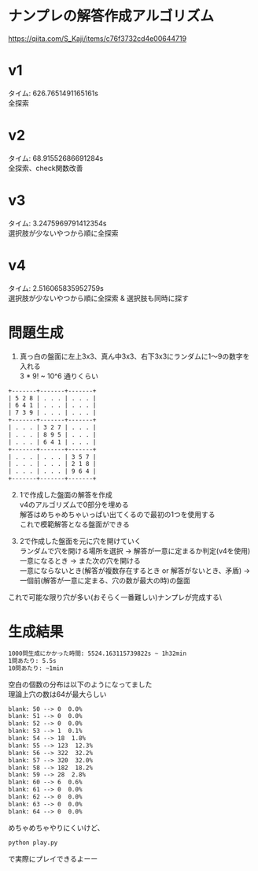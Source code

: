 # ナンプレの解答作成アルゴリズム
https://qiita.com/S_Kaji/items/c76f3732cd4e00644719

# v1
タイム: 626.7651491165161s\
全探索

# v2
タイム: 68.91552686691284s\
全探索、check関数改善

# v3
タイム: 3.2475969791412354s\
選択肢が少ないやつから順に全探索

# v4
タイム: 2.516065835952759s\
選択肢が少ないやつから順に全探索 & 選択肢も同時に探す

# 問題生成
1. 真っ白の盤面に左上3x3、真ん中3x3、右下3x3にランダムに1〜9の数字を入れる\
3 * 9! ~ 10^6 通りくらい
```txt
+-------+-------+-------+
| 5 2 8 | . . . | . . . |
| 6 4 1 | . . . | . . . |
| 7 3 9 | . . . | . . . |
+-------+-------+-------+
| . . . | 3 2 7 | . . . |
| . . . | 8 9 5 | . . . |
| . . . | 6 4 1 | . . . |
+-------+-------+-------+
| . . . | . . . | 3 5 7 |
| . . . | . . . | 2 1 8 |
| . . . | . . . | 9 6 4 |
+-------+-------+-------+
```

2. 1で作成した盤面の解答を作成\
v4のアルゴリズムで0部分を埋める\
解答はめちゃめちゃいっぱい出てくるので最初の1つを使用する\
これで模範解答となる盤面ができる

3. 2で作成した盤面を元に穴を開けていく\
ランダムで穴を開ける場所を選択 → 解答が一意に定まるか判定(v4を使用)\
一意になるとき → また次の穴を開ける\
一意にならないとき(解答が複数存在するとき or 解答がないとき、矛盾) → 一個前(解答が一意に定まる、穴の数が最大の時)の盤面

これで可能な限り穴が多い(おそらく一番難しい)ナンプレが完成する\

# 生成結果
```txt
1000問生成にかかった時間: 5524.163115739822s ~ 1h32min
1問あたり: 5.5s
10問あたり: ~1min
```
空白の個数の分布は以下のようになってました\
理論上穴の数は64が最大らしい
```txt
blank: 50 --> 0  0.0%
blank: 51 --> 0  0.0%
blank: 52 --> 0  0.0%
blank: 53 --> 1  0.1%
blank: 54 --> 18  1.8%
blank: 55 --> 123  12.3%
blank: 56 --> 322  32.2%
blank: 57 --> 320  32.0%
blank: 58 --> 182  18.2%
blank: 59 --> 28  2.8%
blank: 60 --> 6  0.6%
blank: 61 --> 0  0.0%
blank: 62 --> 0  0.0%
blank: 63 --> 0  0.0%
blank: 64 --> 0  0.0%
```


めちゃめちゃやりにくいけど、
```python
python play.py
```
で実際にプレイできるよーー
